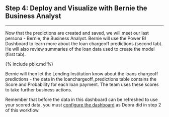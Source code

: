 
<h2> Step 4: Deploy and Visualize with Bernie the Business Analyst </h2>
<hr />

Now that the predictions are created and saved, we will meet our last persona - Bernie, the Business Analyst. Bernie will use the Power BI Dashboard to learn more about the loan chargeoff predictions (second tab). He will also review summaries of the loan data used to create the model (first tab).  

{% include pbix.md %}

Bernie will then let the Lending Institution know about the loans chargeoff predictions - the data in the loanchargeoff_predictions table contains the Score and Probability for each loan payment. The team uses these scores to take further business actions.

<div class="alert alert-info" role="alert">
Remember that before the data in this dashboard can be refreshed to use your scored data, you must <a href="Visualize_Results.html">configure the dashboard</a> as Debra did in step 2 of this workflow.
</div>